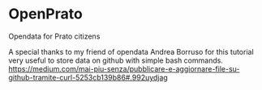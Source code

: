 # OpenPrato
Opendata for Prato citizens

A special thanks to my friend of opendata Andrea Borruso for this tutorial very useful to store data on github with simple bash commands. 
https://medium.com/mai-piu-senza/pubblicare-e-aggiornare-file-su-github-tramite-curl-5253cb139b86#.992uydjag

